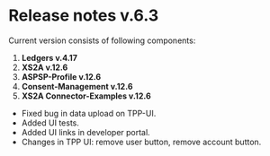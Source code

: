 # Release notes v.6.3

Current version consists of following components:

1. **Ledgers v.4.17**
2. **XS2A v.12.6**
3. **ASPSP-Profile v.12.6**
4. **Consent-Management v.12.6**
5. **XS2A Connector-Examples v.12.6**

-   Fixed bug in data upload on TPP-UI.
-   Added UI tests.
-   Added UI links in developer portal.
-   Changes in TPP UI: remove user button, remove account button.
